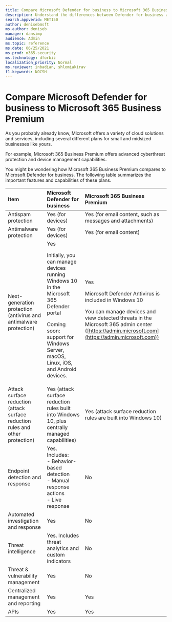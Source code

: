 ```yaml
---
title: Compare Microsoft Defender for business to Microsoft 365 Business Premium
description: Understand the differences between Defender for business and Microsoft 365 Business Premium. Knowing what's included in each plan can help you make an informed decision for your company.
search.appverid: MET150 
author: denisebmsft
ms.author: deniseb
manager: dansimp 
audience: Admin
ms.topic: reference
ms.date: 06/25/2021
ms.prod: m365-security
ms.technology: dforbiz
localization_priority: Normal
ms.reviewer: inbadian, shlomiakirav
f1.keywords: NOCSH 
---
```


# Compare Microsoft Defender for business to Microsoft 365 Business Premium

As you probably already know, Microsoft offers a variety of cloud solutions and services, including several different plans for small and midsized businesses like yours. 

For example, Microsoft 365 Business Premium offers advanced cyberthreat protection and device management capabilities. 

You might be wondering how Microsoft 365 Business Premium compares to Microsoft Defender for business. The following table summarizes the important features and capabilities of these plans. 

| Item | Microsoft Defender for business | Microsoft 365 Business Premium |
|:---|:---|:---|
| Antispam protection | Yes (for devices) | Yes (for email content, such as messages and attachments) |
| Antimalware protection | Yes (for devices) | Yes (for email content) |
| Next-generation protection (antivirus and antimalware protection) | Yes <p>Initially, you can manage devices running Windows 10 in the Microsoft 365 Defender portal <p>Coming soon: support for Windows Server, macOS, Linux, iOS, and Android devices. | Yes <p> Microsoft Defender Antivirus is included in Windows 10 <p> You can manage devices and view detected threats in the Microsoft 365 admin center ([https://admin.microsoft.com](https://admin.microsoft.com)) |
| Attack surface reduction <br/>(attack surface reduction rules and other protection)	| Yes (attack surface reduction rules built into Windows 10, plus centrally managed capabilities) | Yes (attack surface reduction rules are built into Windows 10) |
| Endpoint detection and response | Yes. Includes: <br/>- Behavior-based detection <br/>- Manual response actions <br/>- Live response	 | No |
| Automated investigation and response | Yes | No |
| Threat intelligence | Yes. Includes threat analytics and custom indicators | No |
| Threat & vulnerability management | Yes | No |
| Centralized management and reporting | Yes | Yes|
| APIs  | Yes | Yes |
 